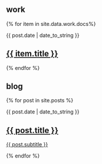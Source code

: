 <article class="blog-list">
    <h2>work</h2>
    {% for item in site.data.work.docs%}
            <article class="blog-post">
                <p class="date">{{ post.date | date_to_string }}</p>
                <h2><a href="{{ item.url }}">{{ item.title }}</a></h2>
            </article>
    {% endfor %}
</article>


<article class="blog-list">
    <h2>blog</h2>
    {% for post in site.posts %}
	    <article class="blog-post">
	    	<p class="date">{{ post.date | date_to_string }}</p>
	        <h2><a href="https://v1nc.github.io{{ post.url }}">{{ post.title }}</a></h2>
	        <p><a href="https://v1nc.github.io{{ post.url }}">{{ post.subtitle }}</a></p>
	    </article>
    {% endfor %}
</article>
